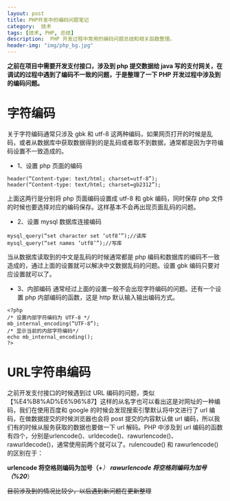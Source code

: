 ```yaml
---
layout: post
title: PHP开发中的编码问题笔记
category:  技术
tags: [技术, PHP, 总结]
description:  PHP 开发过程中常用的编码问题总结和相关函数整理。
header-img: "img/php_bg.jpg"
---
```


**之前在项目中需要开发支付接口，涉及到 php 提交数据给 java 写的支付网关，在调试的过程中遇到了编码不一致的问题，于是整理了一下 PHP 开发过程中涉及到的编码问题。**

# 字符编码
关于字符编码通常只涉及 gbk 和 utf-8 这两种编码，如果网页打开的时候是乱码，或者从数据库中获取数据得到的是乱码或者取不到数据，通常都是因为字符编码设置不一致造成的。
- 1、设置 php 页面的编码

```
header(“Content-type: text/html; charset=utf-8”);
header(“Content-type: text/html; charset=gb2312”); 

```
上面这两行是分别将 php 页面编码设置成 utf-8 和 gbk 编码，同时保存 php 文件的时候也要选择对应的编码保存。这样基本不会再出现页面乱码的问题。

- 2、设置 mysql 数据库连接编码

```
mysql_query(“set character set ‘utf8’”);//读库
mysql_query(“set names ‘utf8’”);//写库

```
当从数据库读取到的中文是乱码的时候通常都是 php 编码和数据库的编码不一致造成的，通过上面的设置就可以解决中文数据乱码的问题。设置 gbk 编码只要对应设置就可以了。

- 3、内部编码
通常经过上面的设置一般不会出现字符编码的问题。还有一个设置 php 内部编码的函数，这是 http 默认输入输出编码方式。

```
<?php
/* 设置内部字符编码为 UTF-8 */
mb_internal_encoding(“UTF-8”);
/* 显示当前的内部字符编码*/
echo mb_internal_encoding();
?>
```

#  URL字符串编码
之前开发支付接口的时候遇到过 URL 编码的问题，类似【%E4%B8%AD%E6%96%87】这样的从名字也可以看出这是对网址的一种编码，我们在使用百度和 google 的时候会发现搜索引擎默认将中文进行了 url 编码，在做数据提交的时候浏览器也会将 post 提交的内容默认做 url 编码，所以我们有的时候从服务获取的数据也要做一下 url 解码。PHP 中涉及到 url 编码的函数有四个，分别是urlencode()、urldecode()、rawurlencode()、rawurldecode()，通常使用前两个就可以了。rulencoude() 和 rawurlencode() 的区别在于：

**urlencode 将空格则编码为加号（+***）
**rawurlencode 将空格则编码为加号（%20***）

~~目前涉及到的情况比较少，以后遇到新问题在更新整理~~




